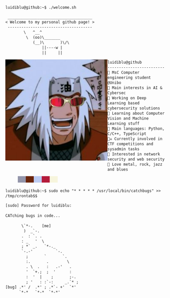 ```console
luidiblu@github:~$ ./welcome.sh
```

```
 _____________________________________
< Welcome to my personal github page! >
 ------------------------------------- 
        \   ^__^
         \  (oo)\_______
            (__)\       )\/\
                ||----w |
                ||     ||
```

<img align="left" src="https://github.com/Luidiblu/Luidiblu/blob/main/cropped.jpg" alt="Unfortunately I didn't find the author of the pic, feel to open a pull request if found" width="320" /> 

```
luidiblu@github
-------------------------
🏫 MsC Computer engineering student @Unibo
🔎 Main interests in AI & Cybersec
🔭 Working on Deep Learning based cybersecurity solutions
🌱 Learning about Computer Vision and Machine Learning stuff
🌟 Main languages: Python, C/C++, TypeScript 
🏴‍☠️ Currently involved in CTF competitions and sysadmin tasks
🚩 Interested in network security and web security
🎵 Love metal, rock, jazz and blues
```

<p align="left">
  &nbsp; &nbsp; &nbsp; &nbsp; &nbsp;
<img alt="#9395aa" src="https://raw.githubusercontent.com/Luidiblu/Luidiblu/main/img/9395aa.png" width="25" height="20" /><img alt="#6b250b" src="https://raw.githubusercontent.com/Luidiblu/Luidiblu/main/img/6b250b.png" width="25" height="20" /><img alt="#bdccf3" src="https://raw.githubusercontent.com/Luidiblu/Luidiblu/main/img/bdccf3.png" width="25" height="20" /><img alt="#b41b3b" src="https://raw.githubusercontent.com/Luidiblu/Luidiblu/main/img/b41b3b.png" width="25" height="20" /><img alt="#f7f5dd" src="https://raw.githubusercontent.com/Luidiblu/Luidiblu/main/img/f7f5dd.png" width="25" height="20" />
</p>

```console
luidiblu@github:~$ sudo echo "* * * * * /usr/local/bin/catchbugs" >> /tmp/crontab$$
```

```
[sudo] Password for luidiblu:

CATching bugs in code...
                              
       \`*-.    [me]              
        )  _`-.                 
       .  : `. .                
       : _   '  \               
       ; *` _.   `*-._          
       `-.-'          `-.       
         ;       `       `.     
         :.       .        \    
         . \  .   :   .-'   .   
         '  `+.;  ;  '      :   
         :  '  |    ;       ;-. 
         ; '   : :`-:     _.`* ;
[bug] .*' /  .*' ; .*`- +'  `*' 
      `*-*   `*-*  `*-*'
```